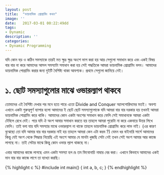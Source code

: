 ```yaml
---
layout: post
title:  "ডায়নামিক প্রোগ্রামিং কথন"
image: ''
date:   2017-03-01 00:22:49dd
tags:
- Dynamic
description: ''
categories:
- Dynamic Programming
---
```

যদি কোন বড় ও কঠিন সমস্যাকে তারই মত ক্ষুদ্র ক্ষুদ্র অংশে ভাগ করা হয় আর সেগুলো সমাধান করে এবং একই বিষয় বার বার না করে আমাদের আসল সমস্যাটা সমাধান করা হয় সেই পদ্ধতিকে আমরা ডায়নামিক প্রোগ্রামিং বলব। 
আমাদের ডায়নামিক পোগ্রামিং করার জন্য দুইটি বৈশিষ্ট্য থাকা আবশ্যক। প্রথমে সেগুলো জানিয়ে নেই।  

# ১. ছোট সমস্যাগুলোর মাঝে ওভারল্যাপ থাকবে
তোমাদের এই বৈশিষ্ট্য দেখার পর মনে হতে পারে এতো Divide and Conquer অ্যালগোরিদমের মতই। অবশ্য এখানে একটা গুরুত্বপুর্ণ ব্যাপার হলো আমাদের ই ছোট ছোট সমস্যাগুলোকে যদি আমরা বার বার দরকার হয় তখনই আমরা  ডায়নামিক পোগ্রামিং করে থাকি। আমাদের কোন একটা অংশের সমাধান করে ফেলি সেই সমাধানকে আমরা একটা টেবিলে রেখে দেই। পরে যদি ঐ অংশ আবার সমাধান করতে হয় তাহলে আমরা পুরোটা না করে একবারে উত্তর লিখে ফেলি। তাই বলা যায় যদি সমস্যার মাঝে ওভারল্যাপ না থাকে তাহলে ডায়নামিক প্রোগ্রামিং করে লাভ নাই। (এর কারণ বুঝেছো তো যদি আমার বার বার দরকার নাই হয় তাহলে আমরা কেন এটা করব ?) যেমন ধর বাইনারি সার্সে আমাদের কিন্তু যেই অংশ থেকে সিদ্ধান্ত নিয়েছি এই অংশে আমার যে মানটা খুজছি সেটা নেই তখন সেই অংশ আমার আর কাজে লাগছে না। তাই সেটার মাঝে কিন্তু কোন ওভার ল্যাপ থাকছে না। 

এবার আমাদের কাজে লাগছে এমন একটা সমস্যা হল n তম ফিবোনাচি নাম্বার বের করা। এখানে কিভাবে আমাদের একই মান বার বার কাজে লাগে তা ব্যাখ্যা করছি।

{% highlight c %}
#include <iostream>
int main()
{
    int a, b, c;
}
{% endhighlight %}

